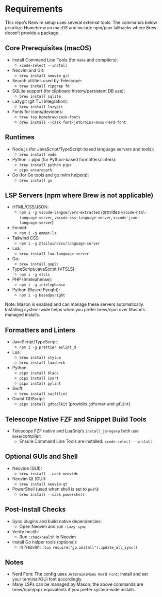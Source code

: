 # Requirements

This repo’s Neovim setup uses several external tools. The commands below prioritize Homebrew on macOS and include npm/pipx fallbacks where Brew doesn’t provide a package.

## Core Prerequisites (macOS)
- Install Command Line Tools (for `make` and compilers):
  - `xcode-select --install`
- Neovim and Git:
  - `brew install neovim git`
- Search utilities used by Telescope:
  - `brew install ripgrep fd`
- SQLite support (for clipboard history/persistent DB use):
  - `brew install sqlite`
- Lazygit (git TUI integration):
  - `brew install lazygit`
- Fonts for icons/devicons:
  - `brew tap homebrew/cask-fonts`
  - `brew install --cask font-jetbrains-mono-nerd-font`

## Runtimes
- Node.js (for JavaScript/TypeScript-based language servers and tools):
  - `brew install node`
- Python + pipx (for Python-based formatters/linters):
  - `brew install python pipx`
  - `pipx ensurepath`
- Go (for Go tools and go.nvim helpers):
  - `brew install go`

## LSP Servers (npm where Brew is not applicable)
- HTML/CSS/JSON:
  - `npm i -g vscode-langservers-extracted`  (provides `vscode-html-language-server`, `vscode-css-language-server`, `vscode-json-language-server`)
- Emmet:
  - `npm i -g emmet-ls`
- Tailwind CSS:
  - `npm i -g @tailwindcss/language-server`
- Lua:
  - `brew install lua-language-server`
- Go:
  - `brew install gopls`
- TypeScript/JavaScript (VTSLS):
  - `npm i -g vtsls`
- PHP (Intelephense):
  - `npm i -g intelephense`
- Python (Based Pyright):
  - `npm i -g basedpyright`

Note: Mason is enabled and can manage these servers automatically. Installing system-wide helps when you prefer brew/npm over Mason’s managed installs.

## Formatters and Linters
- JavaScript/TypeScript:
  - `npm i -g prettier eslint_d`
- Lua:
  - `brew install stylua`
  - `brew install luacheck`
- Python:
  - `pipx install black`
  - `pipx install isort`
  - `pipx install pylint`
- Swift:
  - `brew install swiftlint`
- Godot GDScript:
  - `pipx install gdtoolkit`  (provides `gdformat` and `gdlint`)

## Telescope Native FZF and Snippet Build Tools
- Telescope FZF native and LuaSnip’s `install_jsregexp` both use `make`/compiler:
  - Ensure Command Line Tools are installed: `xcode-select --install`

## Optional GUIs and Shell
- Neovide (GUI):
  - `brew install --cask neovide`
- Neovim Qt (GUI):
  - `brew install neovim-qt`
- PowerShell (used when shell is set to `pwsh`):
  - `brew install --cask powershell`

## Post-Install Checks
- Sync plugins and build native dependencies:
  - Open Neovim and run `:Lazy sync`
- Verify health:
  - Run `:checkhealth` in Neovim
- Install Go helper tools (optional):
  - In Neovim: `:lua require("go.install").update_all_sync()`

## Notes
- Nerd Font: The config uses `JetBrainsMono Nerd Font`; install and set your terminal/GUI font accordingly.
- Many LSPs can be managed by Mason; the above commands are brew/npm/pipx equivalents if you prefer system-wide installs.